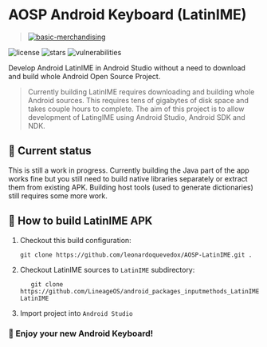 # AOSP Android Keyboard (LatinIME)

> [![basic-merchandising](https://i.imgur.com/KceuOBP.png)](https://github.com/leopq)

![license](https://img.shields.io/npm/l/express?color=%237429f7&style=for-the-badge) ![stars](https://img.shields.io/symfony/i/stars/15c5c748-f8d8-4b56-b536-a29a151aac6c?color=%237429f7&style=for-the-badge) ![vulnerabilities](https://img.shields.io/snyk/vulnerabilities/npm/npm?color=%237429f7&style=for-the-badge)

Develop Android LatinIME in Android Studio without a need to download and build whole Android Open Source Project.

> Currently building LatinIME requires downloading and building whole Android sources.
> This requires tens of gigabytes of disk space and takes couple hours to complete.
> The aim of this project is to allow development of LatingIME using Android Studio, Android SDK and NDK.

## 🚦 Current status

This is still a work in progress. Currently building the Java part of the app works fine
but you still need to build native libraries separately or extract them from existing APK.
Building host tools (used to generate dictionaries) still requires some more work.

## 🖖 How to build LatinIME APK

1.  Checkout this build configuration:

        git clone https://github.com/leonardoquevedox/AOSP-LatinIME.git .

1.  Checkout LatinIME sources to `LatinIME` subdirectory:

           git clone https://github.com/LineageOS/android_packages_inputmethods_LatinIME.git LatinIME

1.  Import project into `Android Studio`

### 🎉 Enjoy your new Android Keyboard!
